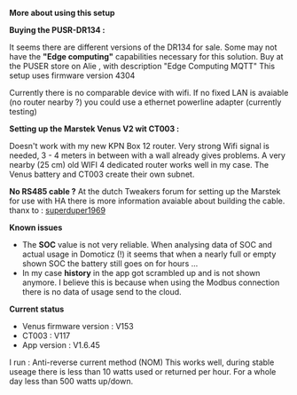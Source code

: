 <b>More about using this setup</b>

<b>Buying the PUSR-DR134 :</b>

It seems there are different versions of the DR134 for sale.
Some may not have the <b>"Edge computing"</b>  capabilities necessary for this solution.
Buy at the PUSER store on Alie , with description "Edge Computing MQTT" 
This setup uses firmware version 4304

Currently there is no comparable device with wifi. 
If no fixed LAN is avaiable (no router nearby ?) you could use a ethernet powerline adapter (currently testing)

<b>Setting up the Marstek Venus V2 wit CT003 :</b>

Doesn't work with my new KPN Box 12 router. 
Very strong Wifi signal is needed, 3 - 4 meters in between with a wall already gives problems.
A very nearby (25 cm) old WIFI 4 dedicated router works well in my case.
The Venus battery and CT003 create their own subnet.

<b>No RS485 cable ?</b>
At the dutch Tweakers forum for setting up the Marstek for use with HA there is more information avaiable about building the cable.
thanx to : [superduper1969](https://github.com/Superduper1969)

<b>Known issues</b>
 * The <b>SOC</b> value is not very reliable. When analysing data of SOC and actual usage in Domoticz (!) it seems that when a nearly full or empty shown SOC the battery still goes on for hours ...
 * In my case <b>history</b> in the app got scrambled up and is not shown anymore. I believe this is because when using the Modbus connection there is no data of usage send to the cloud.

<b>Current status</b>
  * Venus firmware version : V153
  * CT003 : V117
  * App version : V1.6.45

I run : Anti-reverse current method (NOM)
This works well, during stable useage there is less than 10 watts used or returned per hour.
For a whole day less than 500 watts up/down.
